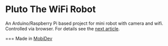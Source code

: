 Pluto The WiFi Robot
===

An Arduino/Raspberry Pi based project for mini robot with camera and wifi. Controlled via browser.
For details see the [next article](https://mobidev.biz/blog/building_pluto_the_robot_part_i_the_chassis).

===
Made in [MobiDev](http://mobidev.biz)